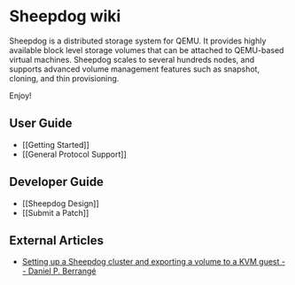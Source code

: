 # Sheepdog wiki

Sheepdog is a distributed storage system for QEMU. It provides highly available block level storage volumes that can be attached to QEMU-based virtual machines. Sheepdog scales to several hundreds nodes, and supports advanced volume management features such as snapshot, cloning, and thin provisioning.

Enjoy!

## User Guide

 * [[Getting Started]]
 * [[General Protocol Support]]

## Developer Guide
 * [[Sheepdog Design]]
 * [[Submit a Patch]]

## External Articles
 * [Setting up a Sheepdog cluster and exporting a volume to a KVM guest -- Daniel P. Berrangé](http://berrange.com/posts/2011/10/11/setting-up-a-sheepdog-cluster-and-exporting-a-volume-to-a-kvm-guest/)


